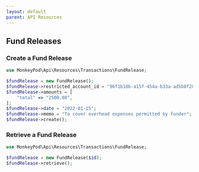 ```yaml
---
layout: default
parent: API Resources
---
```


## Fund Releases

### Create a Fund Release

```php 
use MonkeyPod\Api\Resources\Transactions\FundRelease;

$fundRelease = new FundRelease();
$fundRelease->restricted_account_id = "96f1b18b-a15f-454a-b33a-ad5b8f2897bc";
$fundRelease->amounts = [
    "total" => "2500.00",
];
$fundRelease->date = "2022-01-15";
$fundRelease->memo = "To cover overhead expenses permitted by funder";
$fundRelease->create();
```

### Retrieve a Fund Release

```php 
use MonkeyPod\Api\Resources\Transactions\FundRelease;

$fundRelease = new FundRelease($id);
$fundRelease->retrieve();
```
